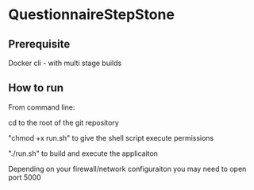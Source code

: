 # QuestionnaireStepStone


## Prerequisite
Docker cli - with multi stage builds

## How to run

From command line:

cd to the root of the git repository

"chmod +x run.sh" to give the shell script execute permissions

"./run.sh" to build and execute the applicaiton

Depending on your firewall/network configuraiton you may need to open port 5000



